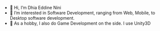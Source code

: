 - 👋 Hi, I’m Dhia Eddine Nini
- 👀 I’m interested in Software Development, ranging from Web, Mobile, to Desktop software development.
- 💞️ As a hobby, I also do Game Development on the side. I use Unity3D
